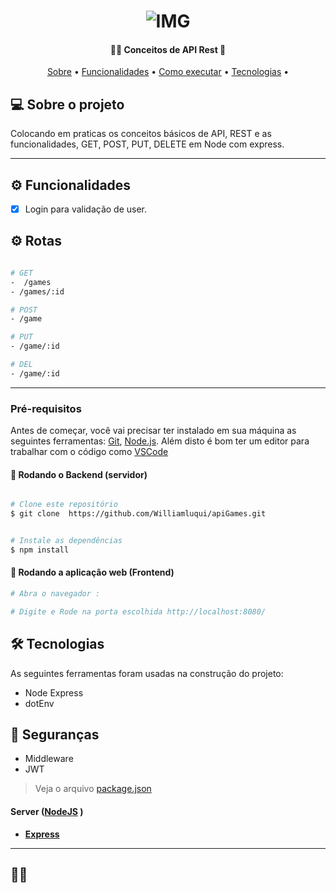 <h1 align="center">
    <img alt="IMG" title="IMG" src="https://user-images.githubusercontent.com/88260564/180133227-f4d8997c-1a44-4a37-84a5-072a7fa6efea.png "  />
</h1>




<h4 align="center"> 
	   👨‍💻 Conceitos de API Rest  🚀 
</h4>

<p align="center">
 <a href="#-sobre-o-projeto">Sobre</a> •
 <a href="#-funcionalidades">Funcionalidades</a> • 
 <a href="#-como-executar-o-projeto">Como executar</a> • 
 <a href="#-tecnologias">Tecnologias</a> • 
</p>


## 💻 Sobre o projeto

 Colocando em praticas os conceitos básicos de API, REST e as funcionalidades, GET, POST, PUT, DELETE em Node com express.

---
## ⚙️ Funcionalidades

- [x] Login para validação de user.

## ⚙️ Rotas
```bash

# GET
-  /games
- /games/:id

# POST
- /game

# PUT
- /game/:id

# DEL
- /game/:id

```
---


### Pré-requisitos

Antes de começar, você vai precisar ter instalado em sua máquina as seguintes ferramentas:
[Git](https://git-scm.com), [Node.js](https://nodejs.org/en/). 
Além disto é bom ter um editor para trabalhar com o código como [VSCode](https://code.visualstudio.com/)

#### 🎲 Rodando o Backend (servidor)

```bash

# Clone este repositório
$ git clone  https://github.com/Williamluqui/apiGames.git


# Instale as dependências
$ npm install

```

#### 🧭 Rodando a aplicação web (Frontend)

```bash
# Abra o navegador :

# Digite e Rode na porta escolhida http://localhost:8080/


```
## 🛠 Tecnologias

As seguintes ferramentas foram usadas na construção do projeto:

+ Node Express
+ dotEnv

## 🔐 Seguranças
+ Middleware
+ JWT

> Veja o arquivo  [package.json](https://github.com/Williamluqui/apiGames/blob/main/package.json)

#### [](https://github.com/Williamluqui/apiGames)**Server**  ([NodeJS](https://nodejs.org/en/)  )

-   **[Express](https://expressjs.com/)**








---

## 👨‍💻 
